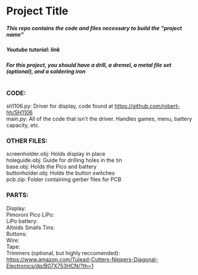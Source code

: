 # **Project Title**
##### This repo contains the code and files necessary to build the "***project name***" <br/>
##### Youtube tutorial: ***link***<br/>
##### For this project, you should have a drill, a dremel, a metal file set (optional), and a soldering iron <br/>
#

### **CODE:**<br/>
sh1106.py: Driver for display, code found at https://github.com/robert-hh/SH1106 <br/>
main.py: All of the code that isn't the driver. Handles games, menu, battery capacity, etc. <br/>

### **OTHER FILES:** <br/>
screenholder.obj: Holds display in place <br/>
holeguide.obj: Guide for drilling holes in the tin <br/>
base.obj: Holds the Pico and battery <br/>
buttonholder.obj: Holds the button switches <br/>
pcb.zip: Folder containing gerber files for PCB <br/>

### **PARTS:** <br/>
Display: <br/>
Pimoroni Pico LiPo: <br/>
LiPo battery: <br/>
Altoids Smalls Tins: <br/>
Buttons: <br/>
Wire: <br/>
Tape: <br/>
Trimmers (optional, but highly reccomended): https://www.amazon.com/Tulead-Cutters-Nippers-Diagonal-Electronics/dp/B07X753HCN/?th=1 <br/>
